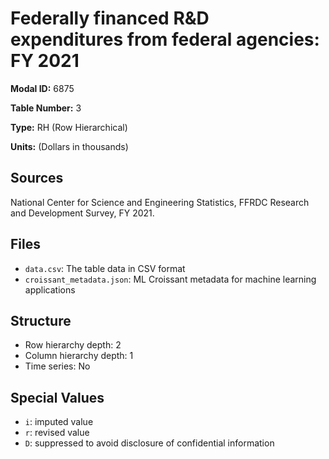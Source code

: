 # Federally financed R&D expenditures from federal agencies: FY 2021

**Modal ID:** 6875

**Table Number:** 3

**Type:** RH (Row Hierarchical)

**Units:** (Dollars in thousands)

## Sources

National Center for Science and Engineering Statistics, FFRDC Research and Development Survey, FY 2021.

## Files

- `data.csv`: The table data in CSV format
- `croissant_metadata.json`: ML Croissant metadata for machine learning applications

## Structure

- Row hierarchy depth: 2
- Column hierarchy depth: 1
- Time series: No

## Special Values

- `i`: imputed value
- `r`: revised value
- `D`: suppressed to avoid disclosure of confidential information
